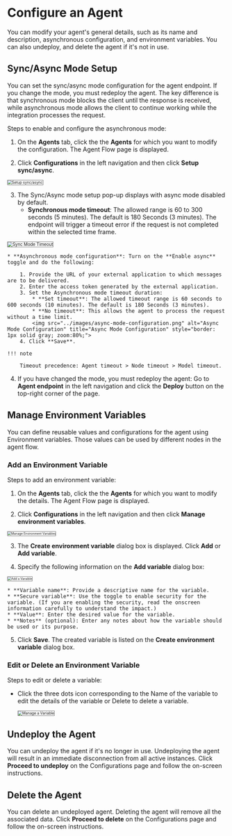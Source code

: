 # Configure an Agent

You can modify your agent's general details, such as its name and description, asynchronous configuration, and environment variables. You can also undeploy, and delete the agent if it's not in use.

## Sync/Async Mode Setup

You can set the sync/async mode configuration for the agent endpoint. If you change the mode, you must redeploy the agent. The key difference is that synchronous mode blocks the client until the response is received, while asynchronous mode allows the client to continue working while the integration processes the request.

Steps to enable and configure the asynchronous mode:

1. On the **Agents** tab, click the the **Agents** for which you want to modify the configuration. The Agent Flow page is displayed.

2. Click **Configurations** in the left navigation and then click **Setup sync/async**.  
<img src="../images/setup-sync-async.png" alt="Setup sync/async" title="Setup sync/async" style="border: 1px solid gray; zoom:60%;">

3. The Sync/Async mode setup pop-up displays with async mode disabled by default.
    * **Synchronous mode timeout**: The allowed range is 60 to 300 seconds (5 minutes). The default is 180 Seconds (3 minutes). The endpoint will trigger a timeout error if the request is not completed within the selected time frame.  
<img src="../images/sync-mode-timeout.png" alt="Sync Mode Timeout" title="Sync Mode Timeout" style="border: 1px solid gray; zoom:70%;">

    * **Asynchronous mode configuration**: Turn on the **Enable async** toggle and do the following:

        1. Provide the URL of your external application to which messages are to be delivered. 
        2. Enter the access token generated by the external application.
        3. Set the Asynchronous mode timeout duration: 
            * **Set timeout**: The allowed timeout range is 60 seconds to 600 seconds (10 minutes). The default is 180 Seconds (3 minutes). 
            * **No timeout**: This allows the agent to process the request without a time limit.  
            <img src="../images/async-mode-configuration.png" alt="Async Mode Configuration" title="Async Mode Configuration" style="border: 1px solid gray; zoom:80%;">
        4. Click **Save**.

    !!! note 

        Timeout precedence: Agent timeout > Node timeout > Model timeout.

4. If you have changed the mode, you must redeploy the agent: Go to **Agent endpoint** in the left navigation and click the **Deploy** button on the top-right corner of the page.

## Manage Environment Variables

You can define reusable values and configurations for the agent using Environment variables. Those values
can be used by different nodes in the agent flow.

### Add an Environment Variable

Steps to add an environment variable:

1. On the **Agents** tab, click the the **Agents** for which you want to modify the details. The Agent Flow page is displayed.

2. Click **Configurations** in the left navigation and then click **Manage environment variables**.  
<img src="../images/manage-environment-variables.png" alt="Manage Environment Variables" title="Manage Environment Variables" style="border: 1px solid gray; zoom:50%;">

3. The **Create environment variable** dialog box is displayed. Click **Add** or **Add variable**.

4. Specify the following information on the **Add variable** dialog box:  
<img src="../images/add-varaible.png" alt="Add a Varaible" title="Add a Varaible" style="border: 1px solid gray; zoom:50%;">

    * **Variable name**: Provide a descriptive name for the variable.
    * **Secure variable**: Use the toggle to enable security for the variable. (If you are enabling the security, read the onscreen information carefully to understand the impact.)
    * **Value**: Enter the desired value for the variable.
    * **Notes** (optional): Enter any notes about how the variable should be used or its purpose.

5. Click **Save**. The created variable is listed on the **Create environment variable** dialog box.

### Edit or Delete an Environment Variable

Steps to edit or delete a variable:

* Click the three dots icon corresponding to the Name of the variable to edit the details of the variable or Delete to delete a variable.

    <img src="../images/manage-a-varaible.png" alt="Manage a Variable" title="Manage a Variable" style="border: 1px solid gray; zoom:60%;">

## Undeploy the Agent

You can undeploy the agent if it's no longer in use. Undeploying the agent will result in an immediate disconnection from all active instances. Click **Proceed to undeploy** on the Configurations page and follow the on-screen instructions.

## Delete the Agent

You can delete an undeployed agent. Deleting the agent will remove all the associated data. Click **Proceed to delete** on the Configurations page and follow the on-screen instructions.